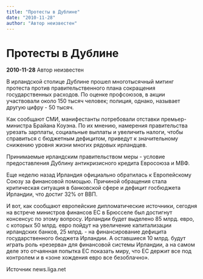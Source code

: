 ```yaml
---
title: "Протесты в Дублине"
date: "2010-11-28"
author: "Автор неизвестен"
---
```


# Протесты в Дублине

**2010-11-28** Автор неизвестен

В ирландской столице Дублине прошел многотысячный митинг протеста против правительственного плана сокращения государственных расходов. По оценке профсоюзов, в акции участвовали около 150 тысяч человек; полиция, однако, называет другую цифру - 50 тысяч.

Как сообщают СМИ, манифестанты потребовали отставки премьер-министра Брайана Коуэна. По их мнению, намерения правительства урезать зарплаты, социальные выплаты и увеличить налоги, чтобы справиться с бюджетным дефицитом, приведут к значительному снижению уровня жизни многих рядовых ирландцев.

Принимаемые ирландским правительством меры - условие предоставления Дублину антикризисного кредита Евросоюза и МВФ.

Еще неделю назад Ирландия официально обратилась к Европейскому Союзу за финансовой помощью. Причиной обращения стала критическая ситуация в банковской сфере и дефицит госбюджета Ирландии, что достиг 32% от ВВП.

И вот, как сообщают европейские дипломатические источники, сегодня на встрече министров финансов ЕС в Брюсселе был достигнут консенсус по этому вопросу. Ирландии будет выделено 85 млрд. евро, с которых 50 млрд. евро пойдут на увеличение капитализации ирландских банков, 25 млрд. - на финансирование дефицита государственного бюджета Ирландии. А оставшиеся 10 млрд. будут играть роль «резерва» для финансовой системы Ирландии, а на самом деле это отчаянная попытка ЕС показать миру, что ЕС держит все под контролем и в «зоне хождения евро все безоблачно».

Источник news.liga.net